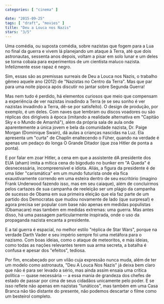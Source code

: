 ```yaml
---
categories: [ "cinema" ]

date: "2015-09-25"
tags: [ "draft", "movies" ]
title: "Deu a Louca nos Nazis"
stars: "3/5"
---
```

Uma comédia, ou suposta comédia, sobre nazistas que fogem para a Lua no final da guerra e vivem lá planejando um ataque à Terra, até que dois astronautas, sessenta anos depois, voltam a pisar em solo lunar e um deles se torna cobaia para experimentos de um cientista maluco nazista. Infelizmente esse rapaz é negro.

Sim, essas são as premissas surreais de Deu a Louca nos Nazis, o trabalho gêmeo aquele ano (2012) de "Nazistas no Centro da Terra". Mas que par para uma noite pipoca após discutir no jantar sobre Segunda Guerra!

Mas nem tudo é perdido, há elementos curiosos que meio que compensam a experiência de ver nazistas invadindo a Terra (e se seu sonho é ver nazistas invadindo a Terra, dê-se por satisfeito). O design de produção, por exemplo, é um deles. Com naves que lembram ou discos voadores ou são réplicas dos dirigíveis à época (imitando a realidade alternativa em "Capitão Sky e o Mundo de Amanhã"), além da própria sala de aula onde aparentemente a única jovem e bela da comunidade nazista, Dr. Paige Morgan (Dominique Swain), dá aulas a crianças nascidas na Luz. Ela apresenta um "curta" de Chaplin enaltecendo o Füher, quando na verdade é apenas um pedaço do longa O Grande Ditador (que zoa Hitler de ponta a ponta).

E por falar em zoar Hitler, a cena em que a assistente dA presidente dos EUA (aham) imita a mítica cena do bigodudo no bunker em "A Queda" é desnecessária, incompreensível e idiota. Aliás, a figura da presidente é de uma líder "carismática" em um mundo futurista onde ela fica exaustivamente correndo em uma esteira dentro de seu escritório (imagino Frank Underwood fazendo isso, mas em seu caiaque), além de concluirmos pelos cartazes de sua campanha de reeleição ser um plágio da campanha de sucesso de Obama em sua primeira eleição que ela faz parte de um partido dos Democratas que mudou novamente de lado (que surpresa!) e agora precisa ser popular com base não apenas em medidas populistas (Obamacare) mas também em medidas extremas: uma guerra. Mas antes disso, há uma passagem particularmente inspirada, onde o uso da propaganda nazista encanta a presidente.

E a tal guerra é espacial, no melhor estilo "réplica de Star Wars", porque na verdade Darth Vader e seu império sempre foi uma metáfora para o nazismo. Com boas ideias, como o ataque de meteoritos, e más ideias, como todas as nações relevantes terem sua arma secreta, a batalha é confusa e apesar dos "efeitos", tediosa.

Por fim, encabeçado por um vilão cuja expressão nunca muda, além de ter um modelo como astronauta, "Deu A Louca Nos Nazis" já deixa bem claro que não é para ser levado a sério, mas ainda assim ensaia uma crítica política -- quase necessária -- a essa mania de grandeza dos chefes de estado de passar por cima de seus cidadãos unicamente pelo poder. E se isso reflete não apenas em nazistas "lunáticos", mas também em uma Casa Branca não tão distante do presente, não podemos descartar o filme como um besteirol completo.
